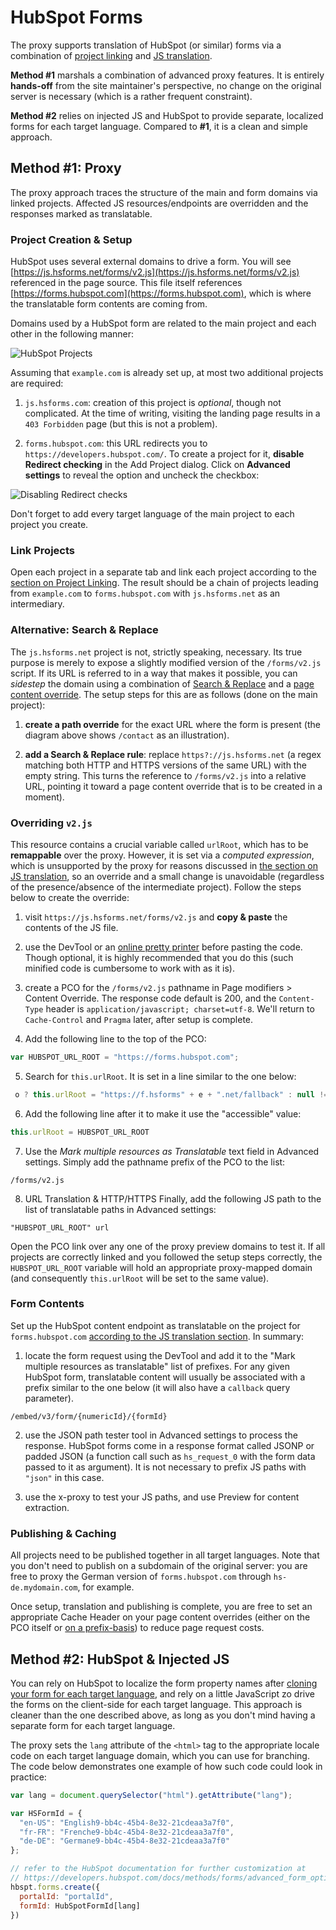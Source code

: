 # HubSpot Forms

The proxy supports translation of HubSpot (or similar) forms via a combination of [project linking](../dashboard2.html#linked-projects) and [JS translation](../cookbook/jstranslation.html).

**Method #1** marshals a combination of advanced proxy features. It is entirely **hands-off** from the site maintainer's perspective, no change on the original server is necessary (which is a rather frequent constraint).

**Method #2** relies on injected JS and HubSpot to provide separate, localized forms for each target language. Compared to **#1**, it is a clean and simple approach.

## Method #1: Proxy

The proxy approach traces the structure of the main and form domains via linked projects. Affected JS resources/endpoints are overridden and the responses marked as translatable.

### Project Creation & Setup

HubSpot uses several external domains to drive a form. You will see [https://js.hsforms.net/forms/v2.js](https://js.hsforms.net/forms/v2.js) referenced in the page source. This file itself references [https://forms.hubspot.com](https://forms.hubspot.com), which is where the translatable form contents are coming from.

Domains used by a HubSpot form are related to the main project and each other in the following manner:

![HubSpot Projects](/img/dot-graphs/hs-form-w-js.png)

Assuming that `example.com` is already set up, at most two additional projects are required:

1. `js.hsforms.com`: creation of this project is *optional*, though not complicated. At the time of writing, visiting the landing page results in a `403 Forbidden` page (but this is not a problem).

2. `forms.hubspot.com`: this URL redirects you to `https://developers.hubspot.com/`. To create a project for it, **disable Redirect checking** in the Add Project dialog. Click on **Advanced settings** to reveal the option and uncheck the checkbox:

![Disabling Redirect checks](/img/dashboard2/create_project_disable_redirect_check.png)

Don't forget to add every target language of the main project to each project you create.

### Link Projects

Open each project in a separate tab and link each project according to the [section on Project Linking](../dashboard2.html#linked-projects). The result should be a chain of projects leading from `example.com` to `forms.hubspot.com` with `js.hsforms.net` as an intermediary.

### Alternative: Search & Replace

The `js.hsforms.net` project is not, strictly speaking, necessary. Its true purpose is merely to expose a slightly modified version of the `/forms/v2.js` script. If its URL is referred to in a way that makes it possible, you can *sidestep* the domain using a combination of [Search & Replace](../pathsettings.html#search-replace-override) and a [page content override](../../dashboard2/pagemodifiers/contentoverride.html). The setup steps for this are as follows (done on the main project):

1. **create a path override** for the exact URL where the form is present (the diagram above shows `/contact` as an illustration).

2. **add a Search & Replace rule**: replace `https?://js.hsforms.net` (a regex matching both HTTP and HTTPS versions of the same URL) with the empty string. This turns the reference to `/forms/v2.js` into a relative URL, pointing it toward a page content override that is to be created in a moment).

### Overriding `v2.js`

This resource contains a crucial variable called `urlRoot`, which has to be **remappable** over the proxy. However, it is set via a *computed expression*, which is unsupported by the proxy for reasons discussed in [the section on JS translation](../cookbook/jstranslation.html), so an override and a small change is unavoidable (regardless of the presence/absence of the intermediate project). Follow the steps below to create the override:

1. visit `https://js.hsforms.net/forms/v2.js` and **copy & paste** the contents of the JS file.

2. use the DevTool or an [online pretty printer](http://jsbeautifier.org/) before pasting the code. Though optional, it is highly recommended that you do this (such minified code is cumbersome to work with as it is).

3. create a PCO for the `/forms/v2.js` pathname in Page modifiers > Content Override. The response code default is 200, and the `Content-Type` header is `application/javascript; charset=utf-8`. We'll return to `Cache-Control` and `Pragma` later, after setup is complete.

4. Add the following line to the top of the PCO:

``` javascript
var HUBSPOT_URL_ROOT = "https://forms.hubspot.com";
```
5. Search for `this.urlRoot`. It is set in a line similar to the one below:

``` javascript
 o ? this.urlRoot = "https://f.hsforms" + e + ".net/fallback" : null != a ? this.urlRoot = "" + a : this.urlRoot = "https://forms.hubspot" + e + ".com";
```
6. Add the following line after it to make it use the "accessible" value:

``` javascript
this.urlRoot = HUBSPOT_URL_ROOT
```
7. Use the *Mark multiple resources as Translatable* text field in Advanced settings. Simply add the pathname prefix of the PCO to the list:

```
/forms/v2.js
```
8. URL Translation & HTTP/HTTPS
   Finally, add the following JS path to the list of translatable paths in Advanced settings:

```
"HUBSPOT_URL_ROOT" url
```

Open the PCO link over any one of the proxy preview domains to test it. If all projects are correctly linked and you followed the setup steps correctly, the `HUBSPOT_URL_ROOT` variable will hold an appropriate proxy-mapped domain (and consequently `this.urlRoot` will be set to the same value).

### Form Contents

Set up the HubSpot content endpoint as translatable on the project for `forms.hubspot.com` [according to the JS translation section](../cookbook/jstranslation.html). In summary:

1. locate the form request using the DevTool and add it to the "Mark multiple resources as translatable" list of prefixes. For any given HubSpot form, translatable content will usually be associated with a prefix similar to the one below (it will also have a `callback` query parameter).

```
/embed/v3/form/{numericId}/{formId}
```

2. use the JSON path tester tool in Advanced settings to process the response. HubSpot forms come in a response format called JSONP or padded JSON (a function call such as `hs_request_0` with the form data passed to it as argument). It is not necessary to prefix JS paths with `"json"` in this case.

3. use the x-proxy to test your JS paths, and use Preview for content extraction.

### Publishing & Caching

All projects need to be published together in all target languages. Note that you don't need to publish on a subdomain of the original server: you are free to proxy the German version of `forms.hubspot.com` through `hs-de.mydomain.com`, for example.

Once setup, translation and publishing is complete, you are free to set an appropriate Cache Header on your page content overrides (either on the PCO itself or [on a prefix-basis](../menu/dashboard/pathsettings.html)) to reduce page request costs.

## Method #2: HubSpot & Injected JS

You can rely on HubSpot to localize the form property names after [cloning your form for each target language](https://community.hubspot.com/t5/Lists-Lead-Scoring-Workflows/Translation-of-contact-properties-for-different-forms/td-p/8109), and rely on a little JavaScript zo drive the forms on the client-side for each target language. This approach is cleaner than the one described above, as long as you don't mind having a separate form for each target language.

The proxy sets the `lang` attribute of the `<html>` tag to the appropriate locale code on each target language domain, which you can use for branching. The code below demonstrates one example of how such code could look in practice:

``` javascript
var lang = document.querySelector("html").getAttribute("lang");

var HSFormId = {
  "en-US": "English9-bb4c-45b4-8e32-21cdeaa3a7f0",
  "fr-FR": "Frenche9-bb4c-45b4-8e32-21cdeaa3a7f0",
  "de-DE": "Germane9-bb4c-45b4-8e32-21cdeaa3a7f0"
};

// refer to the HubSpot documentation for further customization at
// https://developers.hubspot.com/docs/methods/forms/advanced_form_options
hbspt.forms.create({
  portalId: "portalId",
  formId: HubSpotFormId[lang]
})
```
